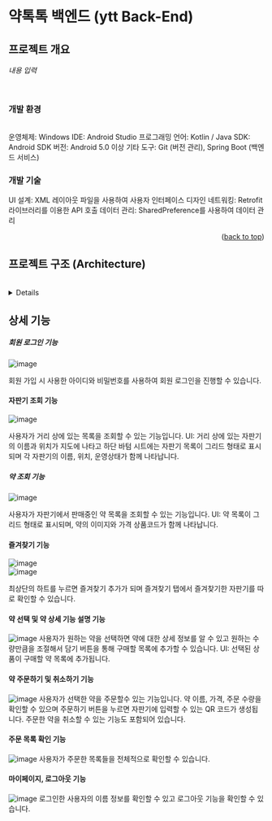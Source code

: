# 약톡톡 백엔드 (ytt Back-End)

<!-- ABOUT THE PROJECT -->
## 프로젝트 개요

*내용 입력*

<br>

### 개발 환경
<br>
운영체제: Windows
IDE: Android Studio
프로그래밍 언어: Kotlin / Java
SDK: Android SDK
버전: Android 5.0 이상
기타 도구: Git (버전 관리), Spring Boot (백엔드 서비스)



### 개발 기술
     
UI 설계: XML 레이아웃 파일을 사용하여 사용자 인터페이스 디자인
네트워킹: Retrofit 라이브러리를 이용한 API 호출
데이터 관리: SharedPreference를 사용하여 데이터 관리


<p align="right">(<a href="#프로젝트-개요">back to top</a>)</p>

## 프로젝트 구조 (Architecture)



<br>

<details>
  

아키텍처 (프로젝트 구조)
MVVM 아키텍처: Model-View-ViewModel 패턴을 적용하여 코드의 유지보수성과 테스트 용이성을 향상
Model: 데이터 및 비즈니스 로직 처리
View: UI 구성 요소 (Activity, Fragment)
ViewModel: UI와 Model 간의 데이터 연결 및 비즈니스 로직 처리
</details>

## 상세 기능

##### 회원 로그인 기능

![image](https://github.com/user-attachments/assets/fb0830c7-c9a9-4161-8b3d-296d5f5e9dc1)

회원 가입 시 사용한 아이디와 비밀번호를 사용하여 회원 로그인을 진행할 수 있습니다.

#### 자판기 조회 기능

![image](https://github.com/user-attachments/assets/f4c2dfa7-ea9e-4413-9622-803e409e1a9d)

사용자가 거리 상에 있는 목록을 조회할 수 있는 기능입니다.
UI: 거리 상에 있는 자판기의 이름과 위치가 지도에 나타고 하단 바텀 시트에는 자판기 목록이 그리드 형태로 표시되며
각 자판기의 이름, 위치, 운영상태가 함께 나타납니다.


##### 약 조회 기능
![image](https://github.com/user-attachments/assets/10b06f97-9cb1-43ad-9883-8f580f31443d)

사용자가 자판기에서 판매중인 약 목록을 조회할 수 있는 기능입니다.
UI: 약 목록이 그리드 형태로 표시되며, 약의 이미지와 가격 상품코드가 함께 나타납니다.

#### 즐겨찾기 기능

![image](https://github.com/user-attachments/assets/b2536a5c-9b53-47b1-b803-6f80fce09fd8)    
![image](https://github.com/user-attachments/assets/67814b99-8b01-4bd3-a2e4-9f4fce276512)

최상단의 하트를 누르면 즐겨찾기 추가가 되며 즐겨찾기 탭에서 즐겨찾기한 자판기를 따로 확인할 수 있습니다.


#### 약 선택 및 약 상세 기능 설명 기능

![image](https://github.com/user-attachments/assets/1ef2417a-f9b4-4f72-a807-4cf9bbb97612)
사용자가 원하는 약을 선택하면 약에 대한 상세 정보를 알 수 있고 원하는 수량만큼을 조절해서 담기 버튼을 통해 구매할 목록에 추가할 수 있습니다.
UI: 선택된 상품이 구매할 약 목록에 추가됩니다.

#### 약 주문하기 및 취소하기 기능

![image](https://github.com/user-attachments/assets/193652aa-bb4d-4901-88cd-39955200bf69)
사용자가 선택한 약을 주문할수 있는 기능입니다. 약 이름, 가격, 주문 수량을 확인할 수 있으며 주문하기 버튼을 누르면 자판기에 입력할 수 있는 QR 코드가 생성됩니다.
주문한 약을 취소할 수 있는 기능도 포함되어 있습니다.

#### 주문 목록 확인 기능

![image](https://github.com/user-attachments/assets/61ab7178-897b-40bc-8c3f-2782fb40b7e2)
사용자가 주문한 목록들을 전체적으로 확인할 수 있습니다.

#### 마이페이지, 로그아웃 기능

![image](https://github.com/user-attachments/assets/904fd24a-b5fc-4f0c-9556-5599ab95de77)
로그인한 사용자의 이름 정보를 확인할 수 있고 로그아웃 기능을 확인할 수 있습니다.
